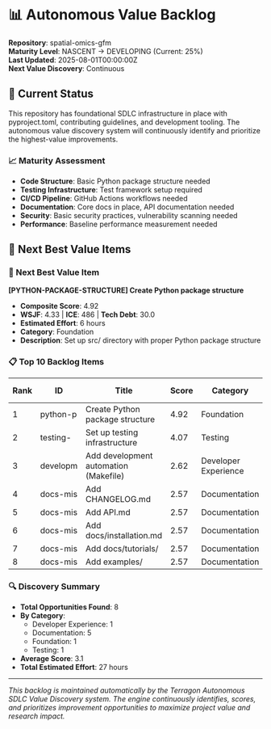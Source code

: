 # 📊 Autonomous Value Backlog

**Repository**: spatial-omics-gfm  
**Maturity Level**: NASCENT → DEVELOPING (Current: 25%)  
**Last Updated**: 2025-08-01T00:00:00Z  
**Next Value Discovery**: Continuous

## 🎯 Current Status

This repository has foundational SDLC infrastructure in place with pyproject.toml, contributing guidelines, and development tooling. The autonomous value discovery system will continuously identify and prioritize the highest-value improvements.

### 📈 Maturity Assessment
- **Code Structure**: Basic Python package structure needed
- **Testing Infrastructure**: Test framework setup required  
- **CI/CD Pipeline**: GitHub Actions workflows needed
- **Documentation**: Core docs in place, API documentation needed
- **Security**: Basic security practices, vulnerability scanning needed
- **Performance**: Baseline performance measurement needed

## 🚀 Next Best Value Items

### 🎯 Next Best Value Item
**[PYTHON-PACKAGE-STRUCTURE] Create Python package structure**
- **Composite Score**: 4.92
- **WSJF**: 4.33 | **ICE**: 486 | **Tech Debt**: 30.0
- **Estimated Effort**: 6 hours
- **Category**: Foundation
- **Description**: Set up src/ directory with proper Python package structure

### 📋 Top 10 Backlog Items

| Rank | ID | Title | Score | Category | Est. Hours |
|------|-----|--------|---------|----------|------------|
| 1 | python-p | Create Python package structure | 4.92 | Foundation | 6 |
| 2 | testing- | Set up testing infrastructure | 4.07 | Testing | 4 |
| 3 | developm | Add development automation (Makefile) | 2.62 | Developer Experience | 2 |
| 4 | docs-mis | Add CHANGELOG.md | 2.57 | Documentation | 3 |
| 5 | docs-mis | Add API.md | 2.57 | Documentation | 3 |
| 6 | docs-mis | Add docs/installation.md | 2.57 | Documentation | 3 |
| 7 | docs-mis | Add docs/tutorials/ | 2.57 | Documentation | 3 |
| 8 | docs-mis | Add examples/ | 2.57 | Documentation | 3 |

### 🔍 Discovery Summary

- **Total Opportunities Found**: 8
- **By Category**:
  - Developer Experience: 1
  - Documentation: 5
  - Foundation: 1
  - Testing: 1
- **Average Score**: 3.1
- **Total Estimated Effort**: 27 hours


---

*This backlog is maintained automatically by the Terragon Autonomous SDLC Value Discovery system. The engine continuously identifies, scores, and prioritizes improvement opportunities to maximize project value and research impact.*